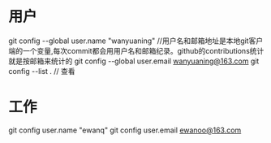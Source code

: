 # 用户
git config --global user.name "wanyuaning" //用户名和邮箱地址是本地git客户端的一个变量,每次commit都会用用户名和邮箱纪录。github的contributions统计就是按邮箱来统计的
git config --global user.email wanyuaning@163.com
git config --list .  // 查看
# 工作
git config user.name "ewanq"
git config user.email ewanoo@163.com
